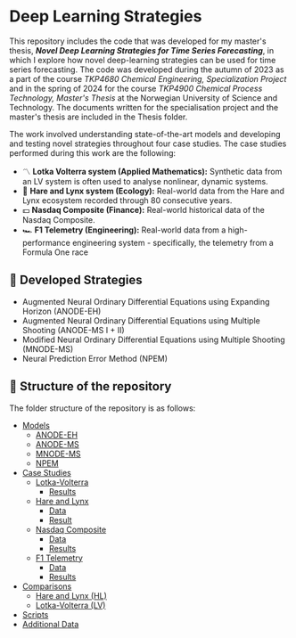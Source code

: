 # Deep Learning Strategies
This repository includes the code that was developed for my master's thesis, _**Novel Deep Learning Strategies for Time Series Forecasting**_, in which I explore how novel deep-learning strategies can be used for time series forecasting. The code was developed during the autumn of 2023 as a part of the course _TKP4680 Chemical Engineering, Specialization Project_ and in the spring of 2024 for the course _TKP4900 Chemical Process Technology, Master's Thesis_ at the Norwegian University of Science and Technology. The documents written for the specialisation project and the master's thesis are included in the Thesis folder. 

The work involved understanding state-of-the-art models and developing and testing novel strategies throughout four case studies. The case studies performed during this work are the following:
- 〽️ **Lotka Volterra system (Applied Mathematics):** Synthetic data from an LV system is often used to analyse nonlinear, dynamic systems.
- 🐇 **Hare and Lynx system (Ecology):** Real-world data from the Hare and Lynx ecosystem recorded through 80 consecutive years. 
- 💵 **Nasdaq Composite (Finance):** Real-world historical data of the Nasdaq Composite.
- 🏎️ **F1 Telemetry (Engineering):** Real-world data from a high-performance engineering system - specifically, the telemetry from a Formula One race

## 🚀 Developed Strategies
- Augmented Neural Ordinary Differential Equations using Expanding Horizon (ANODE-EH)
- Augmented Neural Ordinary Differential Equations using Multiple Shooting (ANODE-MS I + II)
- Modified Neural Ordinary Differential Equations using Multiple Shooting (MNODE-MS)
- Neural Prediction Error Method (NPEM)
  
## 📄 Structure of the repository
The folder structure of the repository is as follows: 

- [Models](https://github.com/junetroan/Deep-Learning-Strategies/tree/main/models)
  - [ANODE-EH](https://github.com/junetroan/Deep-Learning-Strategies/tree/main/models/ANODE-EH)
  - [ANODE-MS](https://github.com/junetroan/Deep-Learning-Strategies/tree/main/models/ANODE-MS)
  - [MNODE-MS](https://github.com/junetroan/Deep-Learning-Strategies/tree/main/models/MNODE-MS)
  - [NPEM](https://github.com/junetroan/Deep-Learning-Strategies/tree/main/models/NPEM)
- [Case Studies](https://github.com/junetroan/Deep-Learning-Strategies/tree/main/case_studies)
  - [Lotka-Volterra](https://github.com/junetroan/Deep-Learning-Strategies/tree/main/case_studies/Lotka-Volterra%20(LV))
    - [Results](https://github.com/junetroan/Deep-Learning-Strategies/tree/main/case_studies/Lotka-Volterra%20(LV)/results)
  - [Hare and Lynx](https://github.com/junetroan/Deep-Learning-Strategies/tree/main/case_studies/Hare%20and%20Lynx%20(HL))
    - [Data](https://github.com/junetroan/Deep-Learning-Strategies/tree/main/case_studies/Hare%20and%20Lynx%20(HL)/data)
    - [Result](https://github.com/junetroan/Deep-Learning-Strategies/tree/main/case_studies/Hare%20and%20Lynx%20(HL)/results)
  - [Nasdaq Composite](https://github.com/junetroan/Deep-Learning-Strategies/tree/main/case_studies/Nasdaq%20Composite%20(IXIC))
    - [Data](https://github.com/junetroan/Deep-Learning-Strategies/tree/main/case_studies/Nasdaq%20Composite%20(IXIC)/data)
    - [Results](https://github.com/junetroan/Deep-Learning-Strategies/tree/main/case_studies/Nasdaq%20Composite%20(IXIC)/results)
  - [F1 Telemetry](https://github.com/junetroan/Deep-Learning-Strategies/tree/main/case_studies/F1%20Telemetry%20(F1))
    - [Data](https://github.com/junetroan/Deep-Learning-Strategies/tree/main/case_studies/F1%20Telemetry%20(F1)/data)
    - [Results](https://github.com/junetroan/Deep-Learning-Strategies/tree/main/case_studies/F1%20Telemetry%20(F1)/results)
- [Comparisons](https://github.com/junetroan/Deep-Learning-Strategies/tree/main/comparisons)
  - [Hare and Lynx (HL)](https://github.com/junetroan/Deep-Learning-Strategies/tree/main/comparisons/Hare%20and%20Lynx%20(HL))
  - [Lotka-Volterra (LV)](https://github.com/junetroan/Deep-Learning-Strategies/tree/main/comparisons/Lotka-Volterra%20(LV))
- [Scripts](https://github.com/junetroan/Deep-Learning-Strategies/tree/main/scripts)
- [Additional Data](https://github.com/junetroan/Deep-Learning-Strategies/tree/main/additional_data)
